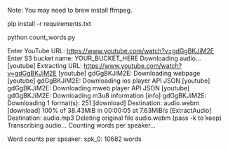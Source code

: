 Note: You may need to brew install ffmpeg. 

pip install -r requirements.txt

python count_words.py

Enter YouTube URL: https://www.youtube.com/watch?v=gdGgBKJiM2E
Enter S3 bucket name: YOUR_BUCKET_HERE
Downloading audio...
[youtube] Extracting URL: https://www.youtube.com/watch?v=gdGgBKJiM2E
[youtube] gdGgBKJiM2E: Downloading webpage
[youtube] gdGgBKJiM2E: Downloading ios player API JSON
[youtube] gdGgBKJiM2E: Downloading mweb player API JSON
[youtube] gdGgBKJiM2E: Downloading m3u8 information
[info] gdGgBKJiM2E: Downloading 1 format(s): 251
[download] Destination: audio.webm
[download] 100% of   38.43MiB in 00:00:05 at 7.63MiB/s
[ExtractAudio] Destination: audio.mp3
Deleting original file audio.webm (pass -k to keep)
Transcribing audio...
Counting words per speaker...

Word counts per speaker:
spk_0: 10682 words

